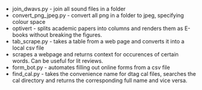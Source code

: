 - join_dwavs.py - join all sound files in a folder
- convert_png_jpeg.py - convert all png in a folder to jpeg, specifying colour space
- optivert - splits academic papers into columns and renders them as E-books without breaking the figures.
- tab_scrape.py - takes a table from a web page and converts it into a local csv file
- scrapes a webpage and returns context for occurences of certain words. Can be useful for lit reviews. 
- form_bot.py - automates filling out  online forms from a csv file
- find_cal.py - takes the convenience name for dtag cal files, searches the cal directory and returns the corresponding full name and vice versa. 